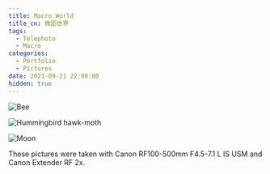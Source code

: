 ```yaml
---
title: Macro World
title_cn: 微距世界
tags:
  - Telephoto
  - Macro
categories:
  - Portfolio
  - Pictures
date: 2021-09-21 22:00:00
hidden: true
---
```


![Bee](/cdn-cgi/imagedelivery/6T-behmofKYLsxlrK0l_MQ/1f1c20a5-1562-49b4-9fb2-60a396987000/extra)

![Hummingbird hawk-moth](/cdn-cgi/imagedelivery/6T-behmofKYLsxlrK0l_MQ/76d82635-7e2f-493a-52ad-015c8a07c400/extra)

![Moon](/cdn-cgi/imagedelivery/6T-behmofKYLsxlrK0l_MQ/d9e3ef88-5b6e-4193-f1d2-dcffea60e100/extra)

These pictures were taken with Canon RF100-500mm F4.5-7.1 L IS USM and Canon Extender RF 2x.
